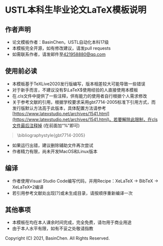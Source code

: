 # USTL本科生毕业论文LaTeX模板说明

## 作者声明

* 论文模板作者：BasinChen，USTL自动化本科17级
* 本模板完全开源，如有修改建议，请发pull requests
* 如需联系作者，请发邮件至[421958880@qq.com](421958880@qq.com)

## 使用前必读

* 本模板基于TeXLive2020发行版编写，版本相差较大可能导致一些错误
* 对于新手而言，不建议没有$\LaTeX$使用经验的人直接使用本模板
* 在.cls文件中提供了一些注释，供有能力的使用者自行根据个人需求修改
* 关于参考文献的引用，根据学校要求采用gbt7714-2005标准下引用方式，而发行版默认方法高于此版本，具体配置方法请参考[https://www.latexstudio.net/archives/1541.html](https://www.latexstudio.net/archives/1541.html)。若要解除此限制，在cls文件最后注释掉 (在前面加“%”即可)
> \bibliographystyle{gbt7714-2005}
* 如果运行出错，建议删除辅助文件再次尝试
* 作者精力有限，尚未开发MacOS和Linux版本

## 编译
* 作者使用Visual Studio Code编写代码，并用Recipe：XeLaTeX -> BibTeX -> XeLaTeX*2编译
* 若引用参考文献处出现[?]或未生成目录，请按顺序重新编译一次

## 其他事项

* 本模板在均在本人课余时间完成，完全免费，请勿用于商业用途
* 由于本人水平有限，如有不妥之处敬请指教

Copyright (C) 2021, BasinChen.
All Rights Reserved.
